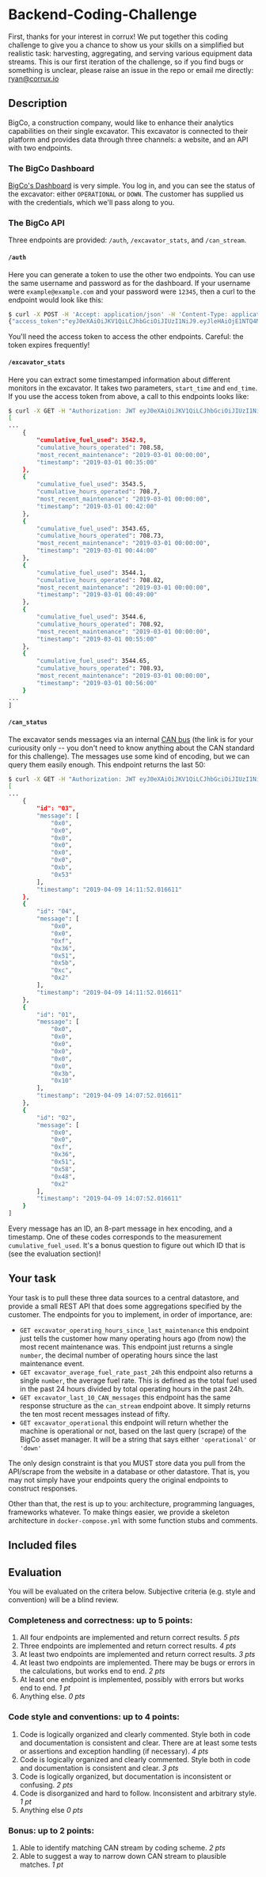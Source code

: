 # Backend-Coding-Challenge

First, thanks for your interest in corrux! We put together this coding challenge to give you a chance to show us your skills on a simplified but realistic task: harvesting, aggregating, and serving various equipment data streams.  This is our first iteration of the challenge, so if you find bugs or something is unclear, please raise an issue in the repo or email me directly: ryan@corrux.io

## Description

BigCo, a construction company, would like to enhance their analytics capabilities on their single excavator.  This excavator is connected to their platform and provides data through three channels: a website, and an API with two endpoints.

### The BigCo Dashboard

[BigCo's Dashboard](https://corrux-challenge.azurewebsites.net/login) is very simple.  You log in, and you can see the status of the excavator: either `OPERATIONAL` or `DOWN`. The customer has supplied us with the credentials, which we'll pass along to you.

### The BigCo API

Three endpoints are provided: `/auth`, `/excavator_stats`, and `/can_stream`.

#### `/auth`

Here you can generate a token to use the other two endpoints.  You can use the same username and password as for the dashboard.  If your username were `example@example.com` and your password were `12345`, then a curl to the endpoint would look like this:

```bash
$ curl -X POST -H 'Accept: application/json' -H 'Content-Type: application/json' --data '{"username":"example@example.com","password":"12345"}' https://corrux-challenge.azurewebsites.net/auth
{"access_token":"eyJ0eXAiOiJKV1QiLCJhbGciOiJIUzI1NiJ9.eyJleHAiOjE1NTQ4MjIxMTYsImlhdCI6MTU1NDgyMTgxNiwibmJmIjoxNTU0ODIxODE2LCJpZGVudGl0eSI6MX0.IRfIYZF61DeRqhzJ_nWjQ6laYXQs96Fgt680o1AyKMM"}
```

You'll need the access token to access the other endpoints.  Careful: the token expires frequently!

#### `/excavator_stats`

Here you can extract some timestamped information about different monitors in the excavator. It takes two parameters, `start_time` and `end_time`.  If you use the access token from above, a call to this endpoints looks like:

```bash
$ curl -X GET -H "Authorization: JWT eyJ0eXAiOiJKV1QiLCJhbGciOiJIUzI1NiJ9.eyJleHAiOjE1NTQ4MjIxMTYsImlhdCI6MTU1NDgyMTgxNiwibmJmIjoxNTU0ODIxODE2LCJpZGVudGl0eSI6MX0.IRfIYZF61DeRqhzJ_nWjQ6laYXQs96Fgt680o1AyKMM" "https://corrux-challenge.azurewebsites.net/excavator_stats?start_time=2019-03-01+00:00&end_time=2019-03-01+01:00"
[
...
    {                                                                                                                                   
        "cumulative_fuel_used": 3542.9,                                                                                                 
        "cumulative_hours_operated": 708.58,                                                                                            
        "most_recent_maintenance": "2019-03-01 00:00:00",                                                                               
        "timestamp": "2019-03-01 00:35:00"                                                                                              
    },                                                                                                                                  
    {                                                                                                                                   
        "cumulative_fuel_used": 3543.5,                                                                                                 
        "cumulative_hours_operated": 708.7,                                                                                             
        "most_recent_maintenance": "2019-03-01 00:00:00",                                                                               
        "timestamp": "2019-03-01 00:42:00"                                                                                              
    },                                                                                                                                  
    {                                                                                                                                   
        "cumulative_fuel_used": 3543.65,                                                                                                
        "cumulative_hours_operated": 708.73,                                                                                            
        "most_recent_maintenance": "2019-03-01 00:00:00",                                                                               
        "timestamp": "2019-03-01 00:44:00"                                                                                              
    },                                                                                                                                  
    {                                                                                                                                   
        "cumulative_fuel_used": 3544.1,                                                                                                 
        "cumulative_hours_operated": 708.82,                                                                                            
        "most_recent_maintenance": "2019-03-01 00:00:00",                                                                               
        "timestamp": "2019-03-01 00:49:00"                                                                                              
    },                                                                                                                                  
    {                                                                                                                                   
        "cumulative_fuel_used": 3544.6,                                                                                                 
        "cumulative_hours_operated": 708.92,
        "most_recent_maintenance": "2019-03-01 00:00:00",                                                                               
        "timestamp": "2019-03-01 00:55:00"                                                                                              
    },                                
    {                                                                                                                                   
        "cumulative_fuel_used": 3544.65,                                                                                                
        "cumulative_hours_operated": 708.93,                                                                                            
        "most_recent_maintenance": "2019-03-01 00:00:00",                                                                               
        "timestamp": "2019-03-01 00:56:00"                                                                                              
    }  
...
]
```

#### `/can_status`

The excavator sends messages via an internal [CAN bus](https://en.wikipedia.org/wiki/CAN_bus) (the link is for your curiousity only -- you don't need to know anything about the CAN standard for this challenge).  The messages use some kind of encoding, but we can query them easily enough.  This endpoint returns the last 50:

```bash
$ curl -X GET -H "Authorization: JWT eyJ0eXAiOiJKV1QiLCJhbGciOiJIUzI1NiJ9.eyJleHAiOjE1NTQ4MjIxMTYsImlhdCI6MTU1NDgyMTgxNiwibmJmIjoxNTU0ODIxODE2LCJpZGVudGl0eSI6MX0.IRfIYZF61DeRqhzJ_nWjQ6laYXQs96Fgt680o1AyKMM" "https://corrux-challenge.azurewebsites.net/can_stream"
[
...
    {   
        "id": "03",
        "message": [
            "0x0",
            "0x0",
            "0x0",
            "0x0",
            "0x0",
            "0x0",
            "0xb",
            "0x53"
        ],
        "timestamp": "2019-04-09 14:11:52.016611"
    },
    {   
        "id": "04",
        "message": [
            "0x0",
            "0x0",
            "0xf",
            "0x36",
            "0x51",
            "0x5b",
            "0xc",
            "0x2"
        ],
        "timestamp": "2019-04-09 14:11:52.016611"
    },
    {   
        "id": "01",
        "message": [
            "0x0",
            "0x0",
            "0x0",
            "0x0",
            "0x0",
            "0x0",
            "0x3b",
            "0x10"
        ],
        "timestamp": "2019-04-09 14:07:52.016611"
    },
    {   
        "id": "02",
        "message": [
            "0x0",
            "0x0",
            "0xf",
            "0x36",
            "0x51",
            "0x58",
            "0x48",
            "0x2"
        ],
        "timestamp": "2019-04-09 14:07:52.016611"
    }
]
```
Every message has an ID, an 8-part message in hex encoding, and a timestamp.  One of these codes corresponds to the measurement `cumulative_fuel_used`.  It's a bonus question to figure out which ID that is (see the evaluation section)!

## Your task

Your task is to pull these three data sources to a central datastore, and provide a small REST API that does some aggregations specified by the customer.  The endpoints for you to implement, in order of importance, are:

* `GET excavator_operating_hours_since_last_maintenance` this endpoint just tells the customer how many operating hours ago (from now) the most recent maintenance was.  This endpoint just returns a single `number`, the decimal number of operating hours since the last maintenance event.
* `GET excavator_average_fuel_rate_past_24h` this endpoint also returns a single `number`, the average fuel rate.  This is defined as the total fuel used in the past 24 hours divided by total operating hours in the past 24h.
* `GET excavator_last_10_CAN_messages` this endpoint has the same response structure as the `can_stream` endpoint above.  It simply returns the ten most recent messages instead of fifty.
* `GET excavator_operational` this endpoint will return whether the machine is operational or not, based on the last query (scrape) of the BigCo asset manager. It will be a string that says either `'operational'` or `'down'`

The only design constraint is that you MUST store data you pull from the API/scrape from the website in a database or other datastore.  That is, you may not simply have your endpoints query the original endpoints to construct responses.

Other than that, the rest is up to you: architecture, programming languages, frameworks whatever.  To make things easier, we provide a skeleton architecture in `docker-compose.yml` with some function stubs and comments.

## Included files

## Evaluation

You will be evaluated on the critera below.  Subjective criteria (e.g. style and convention) will be a blind review.

### Completeness and correctness: up to 5 points:

1. All four endpoints are implemented and return correct results. *5 pts*
1. Three endpoints are implemented and return correct results. *4 pts*
1. At least two endpoints are implemented and return correct results. *3 pts*
1. At least two endpoints are implemented. There may be bugs or errors in the calculations, but works end to end. *2 pts*
1. At least one endpoint is implemented, possibly with errors but works end to end. *1 pt*
1. Anything else. *0 pts*

### Code style and conventions: up to 4 points:

1. Code is logically organized and clearly commented. Style both in code and documentation is consistent and clear.  There are at least some tests or assertions and exception handling (if necessary). *4 pts*
1. Code is logically organized and clearly commented. Style both in code and documentation is consistent and clear. *3 pts*
1. Code is logically organized, but documentation is inconsistent or confusing. *2 pts*
1. Code is disorganized and hard to follow.  Inconsistent and arbitrary style. *1 pt*
1. Anything else *0 pts*

### Bonus: up to 2 points:

1. Able to identify matching CAN stream by coding scheme. *2 pts*
1. Able to suggest a way to narrow down CAN stream to plausible matches. *1 pt*
